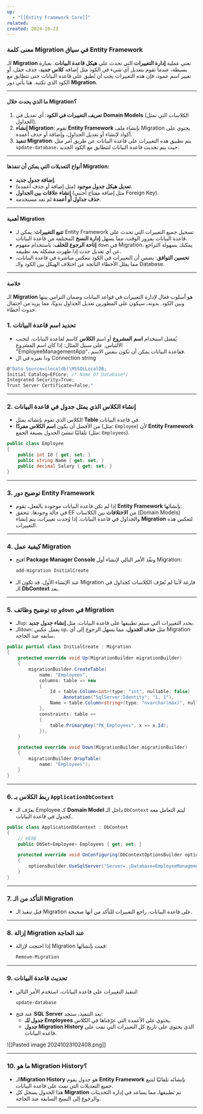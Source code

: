 ```yaml
---
up:
  - "[[Entity Framework Core]]"
related: 
created: 2024-10-23
---
```

### معنى كلمة **Migration** في سياق Entity Framework

الـ **Migration** تعني عملية **إدارة التغييرات** التي تحدث على **هيكل قاعدة البيانات**. 
بعبارة بسيطة، عندما تقوم بتعديل أي شيء في الكود مثل إضافة **كلاس جديد**، حذف حقل، أو تغيير اسم عمود، فإن هذه التغييرات يجب أن تُطبق على قاعدة البيانات حتى تتطابق مع الكود الذي تكتبه. هنا يأتي دور **Migration**.

---

#### ما الذي يحدث خلال Migration؟
1. **تعريف التغييرات في الكود**: أي تعديل في **Domain Models** (الكلاسات التي تمثل الجداول).
2. **إنشاء Migration**: تقوم **Entity Framework** بإنشاء ملف Migration يحتوي على أكواد لإنشاء أو تعديل الجداول، وإضافة أو حذف أعمدة.
3. **تنفيذ Migration**: يتم تطبيق هذه التغييرات على قاعدة البيانات عن طريق أمر مثل `update-database`، حيث يتم تحديث قاعدة البيانات لتتطابق مع الكود الجديد.

---

#### أنواع التعديلات التي يمكن أن تنفذها Migration:
- **إضافة جدول جديد**.
- **تعديل هيكل جدول موجود** (مثل إضافة أو حذف أعمدة).
- **إنشاء علاقات بين الجداول** (مثل إضافة مفتاح أجنبي Foreign Key).
- **حذف جداول أو أعمدة** لم تعد مستخدمة.

---

#### أهمية Migration
- **تتبع التغييرات**: يمكن لـ Entity Framework تسجيل جميع التغييرات التي تحدث على قاعدة البيانات بمرور الوقت، مما يسهل **إدارة النسخ** المختلفة من قاعدة البيانات.
- **إتاحة الرجوع للخلف**: باستخدام مفهوم `down` في Migration، يمكنك بسهولة التراجع عن أي تعديل حدث إذا ظهرت مشكلة بعد تطبيقه.
- **تحسين التوافق**: يضمن أن التغييرات في الكود تنعكس مباشرة في قاعدة البيانات، مما يقلل الأخطاء الناتجة عن اختلاف الهيكل بين الكود والـ Database.

---

#### خلاصة
الـ **Migration** هو أسلوب فعال لإدارة التغييرات في قواعد البيانات وضمان التزامن بينها وبين الكود. بدونه، سيكون على المطورين تعديل الجداول يدويًا، مما يزيد من احتمال حدوث أخطاء.
### 1. **تحديد اسم قاعدة البيانات**  
- يُفضل استخدام **اسم المشروع** أو اسم **الكلاس** كاسم لقاعدة البيانات، لتجنب الالتباس. على سبيل المثال: إذا كان اسم المشروع "EmployeeManagementApp"، فقاعدة البيانات يمكن أن تكون بنفس الاسم.
- ودا نغيره في ال Connection string
```cs
@"Data Source=(localdb)\MSSQLLocalDB;
Initial Catalog=EFCore; /* Name Of Database*/
Integrated Security=True;
Trust Server Certificate=False;"
```

---

### 2. **إنشاء الكلاس الذي يمثل جدول في قاعدة البيانات**  
- الكلاس الذي تقوم بإنشائه يمثل **Table** في قاعدة البيانات. 
- من الأفضل أن يكون **اسم الكلاس مفردًا** (مثل: `Employee`) لأن **Entity Framework** تلقائيًا تنشئ الجدول بصيغة الجمع (مثل: `Employees`).

```cs
public class Employee
{
    public int Id { get; set; }
    public string Name { get; set; }
    public decimal Salary { get; set; }
}
```

---

### 3. **توضيح دور Entity Framework**  
- إذا لم تكن قاعدة البيانات موجودة بالفعل، تقوم **Entity Framework** بإنشائها.
- في حالة وجودها، تتحقق EF من **الاختلافات** بين الكلاسات (Domain Models) والجداول في قاعدة البيانات. 
  إذا وُجدت تغييرات، يتم إنشاء **Migration** لتعكس هذه التغييرات.

---

### 4. **كيفية عمل Migration**
- افتح **Package Manager Console** ونفّذ الأمر التالي لإنشاء أول Migration:
  ```bash
  add-migration InitialCreate
  ```
- عند الإنشاء الأول، قد تكون الـ Migration فارغة لأننا لم نُعرّف الكلاسات كجداول في الـ **DbContext** بعد.

---

### 5. **توضيح وظائف `up` و`down` في Migration**  
- الـ`up`: يحدد التغييرات التي سيتم تطبيقها على قاعدة البيانات، مثل **إنشاء جدول جديد**.
- الـ`down`: يعمل عكس `up`، مثل **حذف الجدول**، مما يسهل الرجوع إلى أي Migration سابقة عند الحاجة.

```cs
public partial class InitialCreate : Migration
{
    protected override void Up(MigrationBuilder migrationBuilder)
    {
        migrationBuilder.CreateTable(
            name: "Employees",
            columns: table => new
            {
                Id = table.Column<int>(type: "int", nullable: false)
                    .Annotation("SqlServer:Identity", "1, 1"),
                Name = table.Column<string>(type: "nvarchar(max)", nullable: false)
            },
            constraints: table =>
            {
                table.PrimaryKey("PK_Employees", x => x.Id);
            });
    }

    protected override void Down(MigrationBuilder migrationBuilder)
    {
        migrationBuilder.DropTable(
            name: "Employees");
    }
}
```
---

### 6. **ربط الكلاس بـ `ApplicationDbContext`**  
- نعرّف الـ Employee كـ **Domain Model** داخل الـ `DbContext` ليتم التعامل معه كجدول في قاعدة البيانات.

```cs
public class ApplicationDbContext : DbContext
{
	// HERE
    public DbSet<Employee> Employees { get; set; }

    protected override void OnConfiguring(DbContextOptionsBuilder optionsBuilder)
    {
        optionsBuilder.UseSqlServer("Server=.;Database=EmployeeManagementDB;Trusted_Connection=True;");
    }
}
```

---

### 7. **التأكد من الـ Migration**  
- قبل تنفيذ الـ Migration على قاعدة البيانات، راجع التغييرات للتأكد من أنها صحيحة.

---

### 8. **إزالة Migration عند الحاجة**  
- إذا احتجت لإزالة Migration قمت بإنشائها:
  ```bash
  Remove-Migration
  ```

---

### 9. **تحديث قاعدة البيانات**  
- لتنفيذ التغييرات على قاعدة البيانات، استخدم الأمر التالي:
  ```bash
  update-database
  ```
- عند فتح **SQL Server** بعد التنفيذ، ستجد:
  - **جدول للـ Employees** يحتوي على الأعمدة التي عرّفناها في الكلاس.
  - **جدول Migration History** الذي يحتوي على تاريخ كل التغييرات التي تمت على قاعدة البيانات.

![[Pasted image 20241023102408.png]]

---

### 10. **ما هو Migration History؟**  
- الـ**Migration History** هو جدول يقوم **Entity Framework** بإنشائه تلقائيًا لتتبع جميع التعديلات التي تمت على قاعدة البيانات.  
- هذا الجدول يسجل كل **Migration** تم تطبيقها، مما يساعد في إدارة التحديثات والرجوع إلى النسخ السابقة عند الحاجة.

---
